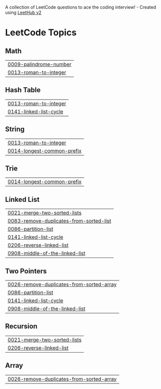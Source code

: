 A collection of LeetCode questions to ace the coding interview! - Created using [LeetHub v2](https://github.com/arunbhardwaj/LeetHub-2.0)
<!---LeetCode Topics Start-->
# LeetCode Topics
## Math
|  |
| ------- |
| [0009-palindrome-number](https://github.com/saumitravilankar/LeetCode/tree/master/0009-palindrome-number) |
| [0013-roman-to-integer](https://github.com/saumitravilankar/LeetCode/tree/master/0013-roman-to-integer) |
## Hash Table
|  |
| ------- |
| [0013-roman-to-integer](https://github.com/saumitravilankar/LeetCode/tree/master/0013-roman-to-integer) |
| [0141-linked-list-cycle](https://github.com/saumitravilankar/LeetCode/tree/master/0141-linked-list-cycle) |
## String
|  |
| ------- |
| [0013-roman-to-integer](https://github.com/saumitravilankar/LeetCode/tree/master/0013-roman-to-integer) |
| [0014-longest-common-prefix](https://github.com/saumitravilankar/LeetCode/tree/master/0014-longest-common-prefix) |
## Trie
|  |
| ------- |
| [0014-longest-common-prefix](https://github.com/saumitravilankar/LeetCode/tree/master/0014-longest-common-prefix) |
## Linked List
|  |
| ------- |
| [0021-merge-two-sorted-lists](https://github.com/saumitravilankar/LeetCode/tree/master/0021-merge-two-sorted-lists) |
| [0083-remove-duplicates-from-sorted-list](https://github.com/saumitravilankar/LeetCode/tree/master/0083-remove-duplicates-from-sorted-list) |
| [0086-partition-list](https://github.com/saumitravilankar/LeetCode/tree/master/0086-partition-list) |
| [0141-linked-list-cycle](https://github.com/saumitravilankar/LeetCode/tree/master/0141-linked-list-cycle) |
| [0206-reverse-linked-list](https://github.com/saumitravilankar/LeetCode/tree/master/0206-reverse-linked-list) |
| [0908-middle-of-the-linked-list](https://github.com/saumitravilankar/LeetCode/tree/master/0908-middle-of-the-linked-list) |
## Two Pointers
|  |
| ------- |
| [0026-remove-duplicates-from-sorted-array](https://github.com/saumitravilankar/LeetCode/tree/master/0026-remove-duplicates-from-sorted-array) |
| [0086-partition-list](https://github.com/saumitravilankar/LeetCode/tree/master/0086-partition-list) |
| [0141-linked-list-cycle](https://github.com/saumitravilankar/LeetCode/tree/master/0141-linked-list-cycle) |
| [0908-middle-of-the-linked-list](https://github.com/saumitravilankar/LeetCode/tree/master/0908-middle-of-the-linked-list) |
## Recursion
|  |
| ------- |
| [0021-merge-two-sorted-lists](https://github.com/saumitravilankar/LeetCode/tree/master/0021-merge-two-sorted-lists) |
| [0206-reverse-linked-list](https://github.com/saumitravilankar/LeetCode/tree/master/0206-reverse-linked-list) |
## Array
|  |
| ------- |
| [0026-remove-duplicates-from-sorted-array](https://github.com/saumitravilankar/LeetCode/tree/master/0026-remove-duplicates-from-sorted-array) |
<!---LeetCode Topics End-->